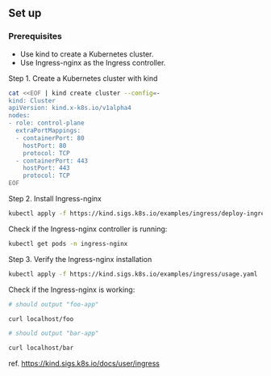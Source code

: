 ## Set up

### Prerequisites

- Use kind to create a Kubernetes cluster.
- Use Ingress-nginx as the Ingress controller.

Step 1. Create a Kubernetes cluster with kind

```bash
cat <<EOF | kind create cluster --config=-
kind: Cluster
apiVersion: kind.x-k8s.io/v1alpha4
nodes:
- role: control-plane
  extraPortMappings:
  - containerPort: 80
    hostPort: 80
    protocol: TCP
  - containerPort: 443
    hostPort: 443
    protocol: TCP
EOF
```

Step 2. Install Ingress-nginx

```bash
kubectl apply -f https://kind.sigs.k8s.io/examples/ingress/deploy-ingress-nginx.yaml
```

Check if the Ingress-nginx controller is running:

```bash
kubectl get pods -n ingress-nginx
```

Step 3. Verify the Ingress-nginx installation

```bash
kubectl apply -f https://kind.sigs.k8s.io/examples/ingress/usage.yaml
```

Check if the Ingress-nginx is working:

```bash
# should output "foo-app"

curl localhost/foo

# should output "bar-app"

curl localhost/bar
```

ref. https://kind.sigs.k8s.io/docs/user/ingress
